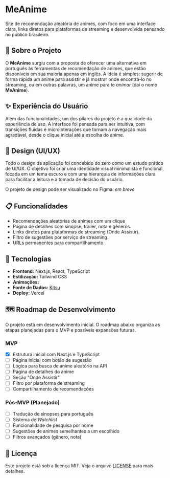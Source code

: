 # MeAnime

<!-- logo -->

Site de recomendação aleatória de animes, com foco em uma interface clara, links diretos para plataformas de streaming e desenvolvida pensando no público brasileiro.

<!-- print uso -->

## 🎯 Sobre o Projeto

O **MeAnime** surgiu com a proposta de oferecer uma alternativa em português às ferramentas de recomendação de animes, que estão disponíveis em sua maioria apenas em inglês. A ideia é simples: sugerir de forma rápida um anime para assistir e já mostrar onde encontrá-lo no streaming, ou em outras palavras, um anime para te _animar_ (daí o nome **MeAnime**).

## ✨ Experiência do Usuário

Além das funcionalidades, um dos pilares do projeto é a qualidade da experiência de uso. A interface foi pensada para ser intuitiva, com transições fluidas e microinterações que tornam a navegação mais agradável, desde o clique inicial até a escolha do anime.

## 🎨 Design (UI/UX)

Todo o design da aplicação foi concebido do zero como um estudo prático de UI/UX. O objetivo foi criar uma identidade visual minimalista e funcional, focada em um tema escuro e com uma hierarquia de informações clara para facilitar a leitura e a tomada de decisão do usuário.

O projeto de design pode ser visualizado no Figma: _em breve_

## 📋 Funcionalidades

- Recomendações aleatórias de animes com um clique
- Página de detalhes com sinopse, trailer, nota e gêneros.
- Links diretos para plataformas de streaming (Onde Assistir).
- Filtro de sugestões por serviço de streaming.
- URLs permanentes para compartilhamento.

## 🚀 Tecnologias

- **Frontend:** Next.js, React, TypeScript
- **Estilização:** Tailwind CSS
- **Animações:**
- **Fonte de Dados:** [Kitsu](https://kitsu.app)
- **Deploy:** Vercel

## 🗺️ Roadmap de Desenvolvimento

O projeto está em desenvolvimento inicial. O roadmap abaixo organiza as etapas planejadas para o MVP e possíveis expansões futuras.

### MVP

- [x] Estrutura inicial com Next.js e TypeScript
- [ ] Página inicial com botão de sugestão
- [ ] Lógica para busca de anime aleatório na API
- [ ] Página de detalhes do anime
- [ ] Seção "Onde Assistir"
- [ ] Filtro por plataforma de streaming
- [ ] Compartilhamento de recomendações

### Pós-MVP (Planejado)

- [ ] Tradução de sinopses para português
- [ ] Sistema de _Watchlist_
- [ ] Funcionalidade de pesquisa por nome
- [ ] Sugestões de animes semelhantes a um escolhido
- [ ] Filtros avançados (gênero, nota)

## 📄 Licença

Este projeto está sob a licença MIT. Veja o arquivo [LICENSE](/LICENSE) para mais detalhes.
